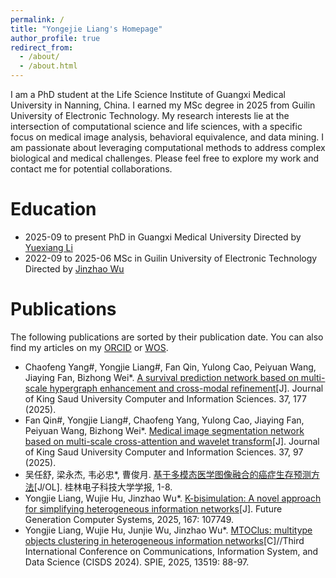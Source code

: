 ```yaml
---
permalink: /
title: "Yongejie Liang's Homepage"
author_profile: true
redirect_from: 
  - /about/
  - /about.html
---
```

<!-- -->
I am a PhD student at the Life Science Institute of Guangxi Medical University in Nanning, China. I earned my MSc degree in 2025 from Guilin University of Electronic Technology. My research interests lie at the intersection of computational science and life sciences, with a specific focus on medical image analysis, behavioral equivalence, and data mining. I am passionate about leveraging computational methods to address complex biological and medical challenges. Please feel free to explore my work and contact me for potential collaborations.

Education
======
* 2025-09 to present PhD in Guangxi Medical University Directed by <a href="https://yuexiangli.github.io/"> Yuexiang Li</a>
* 2022-09 to 2025-06 MSc in Guilin University of Electronic Technology Directed by <a href="https://faculty.bjtu.edu.cn/8118/"> Jinzhao Wu</a>

Publications
======
The following publications are sorted by their publication date. You can also find my articles on my <a href="https://orcid.org/0009-0001-1059-088X"> ORCID</a> or <a href="https://www.webofscience.com/wos/author/record/NAX-7893-2025">WOS</a>.

* Chaofeng Yang#, Yongjie Liang#, Fan Qin, Yulong Cao, Peiyuan Wang, Jiaying Fan, Bizhong Wei*. <a href="https://doi.org/10.1007/s44443-025-00202-3"> A survival prediction network based on multi-scale hypergraph enhancement and cross-modal refinement</a>[J]. Journal of King Saud University Computer and Information Sciences. 37, 177 (2025).
* Fan Qin#, Yongjie Liang#, Chaofeng Yang, Yulong Cao, Jiaying Fan, Peiyuan Wang, Bizhong Wei*. <a href="https://doi.org/10.1007/s44443-025-00106-2"> Medical image segmentation network based on multi-scale cross-attention and wavelet transform</a>[J]. Journal of King Saud University Computer and Information Sciences. 37, 97 (2025).
* 吴任舒, 梁永杰, 韦必忠*, 曹俊月. <a href="https://link.cnki.net/urlid/45.1351.tn.20250604.1716.010"> 基于多模态医学图像融合的癌症生存预测方法</a>[J/OL]. 桂林电子科技大学学报, 1-8.
* Yongjie Liang, Wujie Hu, Jinzhao Wu*. <a href="https://doi.org/10.1016/j.future.2025.107749"> K-bisimulation: A novel approach for simplifying heterogeneous information networks</a>[J]. Future Generation Computer Systems, 2025, 167: 107749.  
* Yongjie Liang, Wujie Hu, Junjie Wu, Jinzhao Wu*. <a href="https://doi.org/10.1117/12.3057528"> MTOClus: multitype objects clustering in heterogeneous information networks</a>[C]//Third International Conference on Communications, Information System, and Data Science (CISDS 2024). SPIE, 2025, 13519: 88-97.


<!--

 Work experience
 ======

 Service and leadership
 ======

-->



